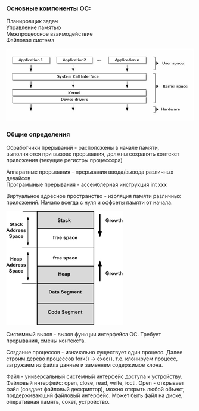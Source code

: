 ### Основные компоненты ОС:
Планировщик задач  
Управление памятью  
Межпроцессное взаимодействие  
Файловая система  

![OS stack](data/os_stack.png)

### Общие определения
Обработчики прерываний - расположены в начале памяти, выполняются при вызове прерывания, должны сохранять контекст приложения (текущие регистры процессора)

Аппаратные прерывания - прерывания ввода/вывода различных девайсов  
Программные прерывания - ассемблерная инструкция int xxx

Виртуальное адресное пространство - изоляция памяти различных приложений. Начало всегда с нуля и оффсеты памяти от начала.

![](data/memory_model.jpg)

Системный вызов - вызов функции интерфейса ОС. Требует прерывания, смены контекста.

Создание процессов - изначально существует один процесс. Далее строим дерево процессов fork() -> exec(), т.е. клонируем процесс, загружаем из файла данные и заменяем содержимое клона.

Файл - универсальный системный интерфейс доступа к устройству. Файловый интерфейс: open, close, read, write, ioctl. Open - открывает файл (создает файловый дескриптор), можно открыть любой объект, поддерживающий файловый интерфейс. Может быть файл на диске, оперативная память, сокет, устройство. 

